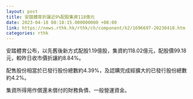 ```yaml
---
layout: post
title: 安踏體育折讓近9%配股集資118億元
date: 2023-04-18 08:18:15.000000000 +08:00
link: https://news.rthk.hk/rthk/ch/component/k2/1696697-20230418.htm
categories: rthk
---
```


安踏體育公布，以先舊後新方式配股1.19億股，集資約118.02億元，配股價99.18元，較昨日收市價折讓約8.84%。

配售股份相當於已發行股份總數約4.39%，及認購完成經擴大的已發行股份總數約4.2%。

集資所得用作償還未償付的財務負債、一般營運資金。
